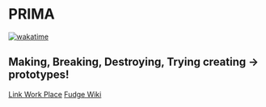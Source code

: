 # PRIMA
[![wakatime](https://wakatime.com/badge/user/ccd4a1ea-dbc1-4239-b8ee-2970d7a515e8/project/356fbfea-10d5-42ea-921f-88e5f9d1b10c.svg)](https://wakatime.com/badge/user/ccd4a1ea-dbc1-4239-b8ee-2970d7a515e8/project/356fbfea-10d5-42ea-921f-88e5f9d1b10c)
## Making, Breaking, Destroying, Trying creating -> prototypes!
[Link ](https://arthurerlich.github.io/PRIMA/Card/steckbrief.htm)  [Work Place](https://webuser.hs-furtwangen.de/~del/Prima/index.php) [Fudge Wiki](https://github.com/JirkaDellOro/FUDGE/wiki)

